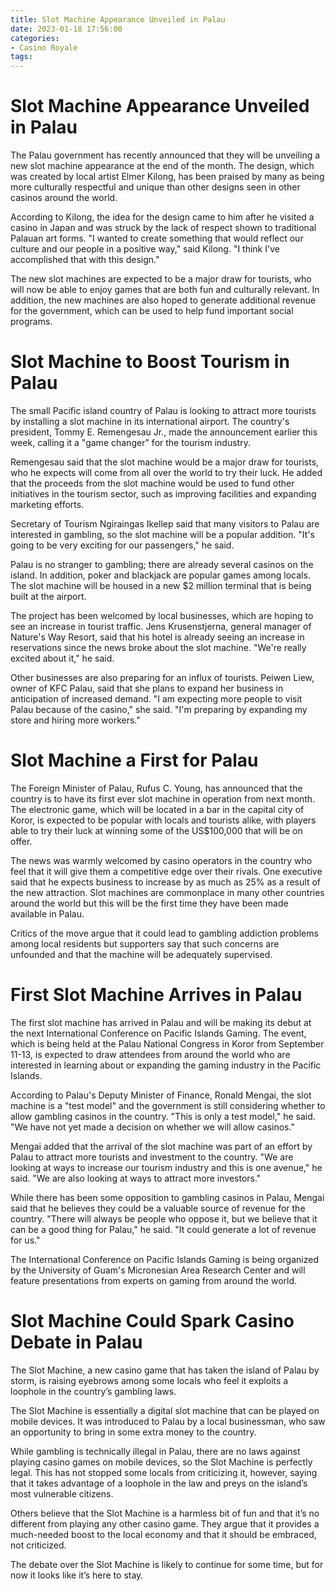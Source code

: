 ```yaml
---
title: Slot Machine Appearance Unveiled in Palau
date: 2023-01-18 17:56:00
categories:
- Casino Royale
tags:
---
```



#  Slot Machine Appearance Unveiled in Palau

The Palau government has recently announced that they will be unveiling a new slot machine appearance at the end of the month. The design, which was created by local artist Elmer Kilong, has been praised by many as being more culturally respectful and unique than other designs seen in other casinos around the world.

According to Kilong, the idea for the design came to him after he visited a casino in Japan and was struck by the lack of respect shown to traditional Palauan art forms. "I wanted to create something that would reflect our culture and our people in a positive way," said Kilong. "I think I've accomplished that with this design."

The new slot machines are expected to be a major draw for tourists, who will now be able to enjoy games that are both fun and culturally relevant. In addition, the new machines are also hoped to generate additional revenue for the government, which can be used to help fund important social programs.

#  Slot Machine to Boost Tourism in Palau

The small Pacific island country of Palau is looking to attract more tourists by installing a slot machine in its international airport. The country's president, Tommy E. Remengesau Jr., made the announcement earlier this week, calling it a "game changer" for the tourism industry.

Remengesau said that the slot machine would be a major draw for tourists, who he expects will come from all over the world to try their luck. He added that the proceeds from the slot machine would be used to fund other initiatives in the tourism sector, such as improving facilities and expanding marketing efforts.

Secretary of Tourism Ngiraingas Ikellep said that many visitors to Palau are interested in gambling, so the slot machine will be a popular addition. "It's going to be very exciting for our passengers," he said.

Palau is no stranger to gambling; there are already several casinos on the island. In addition, poker and blackjack are popular games among locals. The slot machine will be housed in a new $2 million terminal that is being built at the airport.

The project has been welcomed by local businesses, which are hoping to see an increase in tourist traffic. Jens Krusenstjerna, general manager of Nature's Way Resort, said that his hotel is already seeing an increase in reservations since the news broke about the slot machine. "We're really excited about it," he said.

Other businesses are also preparing for an influx of tourists. Peiwen Liew, owner of KFC Palau, said that she plans to expand her business in anticipation of increased demand. "I am expecting more people to visit Palau because of the casino," she said. "I'm preparing by expanding my store and hiring more workers."

#  Slot Machine a First for Palau

The Foreign Minister of Palau, Rufus C. Young, has announced that the country is to have its first ever slot machine in operation from next month. The electronic game, which will be located in a bar in the capital city of Koror, is expected to be popular with locals and tourists alike, with players able to try their luck at winning some of the US$100,000 that will be on offer.

The news was warmly welcomed by casino operators in the country who feel that it will give them a competitive edge over their rivals. One executive said that he expects business to increase by as much as 25% as a result of the new attraction. Slot machines are commonplace in many other countries around the world but this will be the first time they have been made available in Palau.

Critics of the move argue that it could lead to gambling addiction problems among local residents but supporters say that such concerns are unfounded and that the machine will be adequately supervised.

#  First Slot Machine Arrives in Palau

The first slot machine has arrived in Palau and will be making its debut at the next International Conference on Pacific Islands Gaming. The event, which is being held at the Palau National Congress in Koror from September 11-13, is expected to draw attendees from around the world who are interested in learning about or expanding the gaming industry in the Pacific Islands.

According to Palau's Deputy Minister of Finance, Ronald Mengai, the slot machine is a "test model" and the government is still considering whether to allow gambling casinos in the country. "This is only a test model," he said. "We have not yet made a decision on whether we will allow casinos."

Mengai added that the arrival of the slot machine was part of an effort by Palau to attract more tourists and investment to the country. "We are looking at ways to increase our tourism industry and this is one avenue," he said. "We are also looking at ways to attract more investors."

While there has been some opposition to gambling casinos in Palau, Mengai said that he believes they could be a valuable source of revenue for the country. "There will always be people who oppose it, but we believe that it can be a good thing for Palau," he said. "It could generate a lot of revenue for us."

The International Conference on Pacific Islands Gaming is being organized by the University of Guam's Micronesian Area Research Center and will feature presentations from experts on gaming from around the world.

#  Slot Machine Could Spark Casino Debate in Palau

The Slot Machine, a new casino game that has taken the island of Palau by storm, is raising eyebrows among some locals who feel it exploits a loophole in the country’s gambling laws.

The Slot Machine is essentially a digital slot machine that can be played on mobile devices. It was introduced to Palau by a local businessman, who saw an opportunity to bring in some extra money to the country.

While gambling is technically illegal in Palau, there are no laws against playing casino games on mobile devices, so the Slot Machine is perfectly legal. This has not stopped some locals from criticizing it, however, saying that it takes advantage of a loophole in the law and preys on the island’s most vulnerable citizens.

Others believe that the Slot Machine is a harmless bit of fun and that it’s no different from playing any other casino game. They argue that it provides a much-needed boost to the local economy and that it should be embraced, not criticized.

The debate over the Slot Machine is likely to continue for some time, but for now it looks like it’s here to stay.